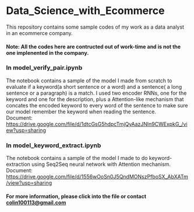 # Data_Science_with_Ecommerce
This repository contains some sample codes of my work as a data analyst in an ecommerce company.
#### Note: All the codes here are contructed out of work-time and is not the one implenented in the company.

### In model_verify_pair.ipynb
The notebook contains a sample of the model I made from scratch to evaluate if a keyword(a short sentence or a word) and a sentence( a long sentence or a paragraph) is a match. I used two encoder RNNs, one for the keyword and one for the description, plus a Attention-like mechanism that concates the encoded keyword to every word of the sentence to make sure our model remember the keyword when reading the sentence.  
Document: https://drive.google.com/file/d/1dtcGsG5hdpcTmjQyAazJNln9CWExpkG_/view?usp=sharing

### In model_keyword_extract.ipynb
The notebook contains a sample of the model I made to do keyword-extraction using Seq2Seq neural network with Attention mechanism.  
Document: https://drive.google.com/file/d/1556wOoSn0J5QndMONszPfboSX_AbXATm/view?usp=sharing

#### For more information, please click into the file or contact colin100113@gmail.com
